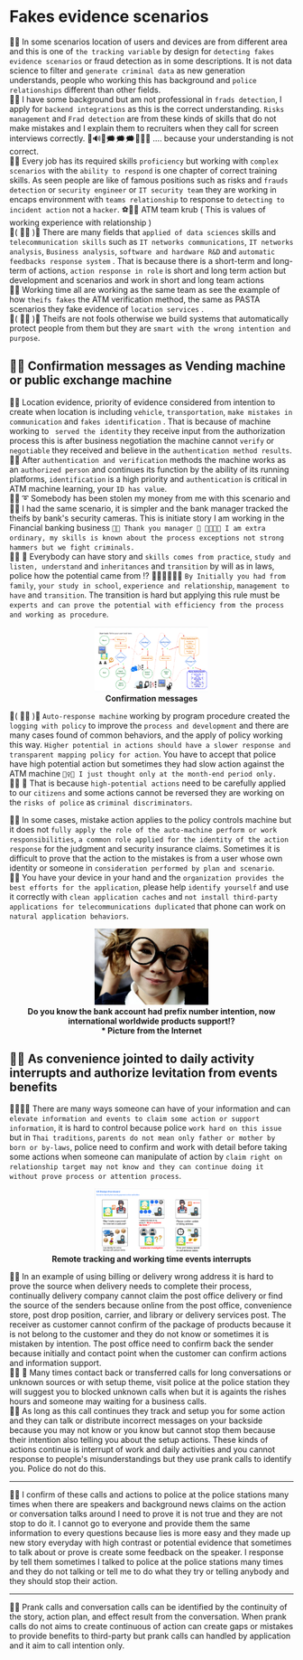 # Fakes evidence scenarios
🧸💬 In some scenarios location of users and devices are from different area and this is one of ```the tracking variable``` by design for ```detecting fakes evidence scenarios``` or fraud detection as in some descriptions. It is not data science to filter and ```generate criminal data``` as new generation understands, people who working this has background and ```police relationships``` different than other fields. </br>
🥺💬 I have some background but am not professional in ```frads detection```, I apply for ```backend integrations``` as this is the correct understanding. ```Risks management``` and ```Frad detection``` are from these kinds of skills that do not make mistakes and I explain them to recruiters when they call for screen interviews correctly. 🏡🔊👤🗯️🗯️🗯️🏡🥺💬 .... because your understanding is not correct. </br>
🦤💬 Every job has its required skills ```proficiency``` but working with ```complex scenarios``` with the ```ability to respond``` is one chapter of correct training skills. As seen people are like of famous positions such as risks and ```frauds detection``` or ```security engineer``` or ```IT security team``` they are working in encaps environment with ```teams relationship``` to response to ```detecting to incident action``` not a ```hacker```. ⚽👤💬 ATM team krub ( This is values of working experience with relationship ) </br>
💃( 👩‍🏫 )💬 There are many fields that ```applied of data sciences``` skills and ```telecommunication skills``` such as ```IT networks communications```, ```IT networks analysis```, ```Business analysis```, ```software and hardware R&D``` and ```automatic feedbacks response system``` . That is because there is a short-term and long-term of actions, ```action response in role``` is short and long term action but development and scenarios and work in short and long team actions </br>
🥺💬 Working time all are working as the same team as see the example of how ```theifs fakes``` the ATM verification method, the same as PASTA scenarios they fake evidence of ```location services``` . </br>
💃( 👩‍🏫 )💬 Theifs are not fools otherwise we build systems that automatically protect people from them but they are ```smart with the wrong intention and purpose```. </br>

## 🧸💬 Confirmation messages as Vending machine or public exchange machine

🦭💬 Location evidence, priority of evidence considered from intention to create when location is including ```vehicle```, ```transportation```, ```make mistakes in communication``` and ```fakes identification``` . That is because of machine working to ``` served the identity``` they receive input from the authorization process this is after business negotiation the machine cannot ```verify``` or ```negotiable``` they received and believe in the ```authentication method results```. </br>
🧸💬 After ```authentication and verification``` methods the machine works as an ```authorized person``` and continues its function by the ability of its running platforms, ```identification``` is a high priority and ```authentication``` is critical in ATM machine learning, your ``ID has value``. </br>
🐑💬 ➰ Somebody has been stolen my money from me with this scenario and 🥺💬 I had the same scenario, it is simpler and the bank manager tracked the theifs by bank's security cameras. This is initiate story I am working in the Financial banking business  ```🥺💬 Thank you manager 👤 🐾🐾🐱💬 I am extra ordinary, my skills is known about the process exceptions not strong hammers but we fight criminals.``` </br> 
👧💬 🎈 Everybody can have story and ```skills comes from practice```, ```study and listen, understand``` and ```inheritances``` and ```transition``` by will as in laws, police how the potential came from ️⁉️ 👮‍♂️👮‍♀️💬💬 ```By Initially you had from family```, ```your study in school```, ```experience and relationship```, ```management to have``` and ```transition```. The transition is hard but applying this rule must be ```experts and can prove the potential with efficiency from the process and working as procedure```. </br>

<p align="center" width="100%">
    <img width="40%" src="https://github.com/jkaewprateep/fakes_evidence_scenarios/blob/main/ATM%20scenarios.png"> </br>
    <b> Confirmation messages </b>
</p>

💃( 👩‍🏫 )💬 ```Auto-response machine``` working by program procedure created the ```logging with policy``` to improve the ```process and development``` and there are many cases found of common behaviors, and the apply of policy working this way. ```Higher potential in actions should have a slower response and transparent mapping policy for action```. You have to accept that police have high potential action but sometimes they had slow action against the ATM machine ```👮‍♀️💬 I just thought only at the month-end period only.``` </br>
👧💬 🎈 That is because ```high-potential actions``` need to be carefully applied to our ```citizens``` and some actions cannot be reversed they are working on the ```risks of police``` as ```criminal discriminators```. </br>

🐐💬 In some cases, mistake action applies to the policy controls machine but it does not ```fully apply the role of the auto-machine perform or work responsibilities```, ```a common role applied for the identity of the action response``` for the judgment and security insurance claims. Sometimes it is difficult to prove that the action to the mistakes is from a user whose own identity or someone in ```consideration performed by plan and scenario```. </br>
🦭💬 You have your device in your hand and the ```organization provides the best efforts for the application```, please help ```identify yourself``` and use it correctly with ```clean application caches``` and ```not install third-party applications for telecommunications duplicated``` that phone can work on ```natural application behaviors```. </br>

<p align="center" width="100%">
    <img width="40%" src="https://github.com/jkaewprateep/fakes_evidence_scenarios/blob/main/image10.jpg"> </br>
    <b> Do you know the bank account had prefix number intention, now international worldwide products support⁉️ </b></br>
    <b> * Picture from the Internet </b>
</p>

## 🧸💬 As convenience jointed to daily activity interrupts and authorize levitation from events benefits

🐨🎁🎵🎶 There are many ways someone can have of your information and can ```elevate information and events to claim some action or support information```, it is hard to control because police ```work hard on this issue``` but in ```Thai traditions```, ```parents do not mean only father or mother by born or by-laws```, police need to confirm and work with detail before taking some actions when someone can manipulate of action by ```claim right on relationship target may not know and they can continue doing it without prove process or attention process```. </br>

<p align="center" width="100%">
    <img width="40%" src="https://github.com/jkaewprateep/fakes_evidence_scenarios/blob/main/Fake%20evidents%20scenarios.png"> </br>
    <b> Remote tracking and working time events interrupts </b>
</p>

🧸💬 In an example of using billing or delivery wrong address it is hard to prove the source when delivery needs to complete their process, continually delivery company cannot claim the post office delivery or find the source of the senders because online from the post office, convenience store, post drop position, carrier, and library or delivery services post. The receiver as customer cannot confirm of the package of products because it is not belong to the customer and they do not know or sometimes it is mistaken by intention. The post office need to confirm back the sender because initially and contact point when the customer can confirm actions and information support. </br>
👧💬 🎈 Many times contact back or transferred calls for long conversations or unknown sources or with setup theme, visit police at the police station they will suggest you to blocked unknown calls when but it is againts the rishes hours and someone may waiting for a business calls. </br>
🦭💬 As long as this call continues they track and setup you for some action and they can talk or distribute incorrect messages on your backside because you may not know or you know but cannot stop them because their intention also telling you about the setup actions. These kinds of actions continue is interrupt of work and daily activities and you cannot response to people's misunderstandings but they use prank calls to identify you. Police do not do this. </br>

- - - 
🥺💬 I confirm of these calls and actions to police at the police stations many times when there are speakers and background news claims on the action or conversation talks around I need to prove it is not true and they are not stop to do it. I cannot go to everyone and provide them the same information to every questions because lies is more easy and they made up new story everyday with high contrast or potential evidence that sometimes to talk about or prove is create some feedback on the speaker. I response by tell them sometimes I talked to police at the police stations many times and they do not talking or tell me to do what they try or telling anybody and they should stop their action. </br>
- - - 

🦭💬 Prank calls and conversation calls can be identified by the continuity of the story, action plan, and effect result from the conversation. When prank calls do not aims to create continuous of action can create gaps or mistakes to provide benefits to third-party but prank calls can handled by application and it aim to call intention only. </br>

